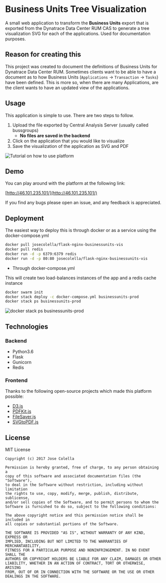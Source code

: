 # Business Units Tree Visualization

A small web application to transform the **Business Units** export that is exported
from the Dynatrace Data Center RUM CAS to generate a tree visualization SVG for each
of the applications. Used for documentation purposes.

## Reason for creating this

This project was created to document the definitions of Business Units for
Dynatrace Data Center RUM. Sometimes clients want to be able to have a document
as to how Business Units (`Applications` -> `Transaction` -> `Tasks`) have been defined.
This is more so, when there are many Applications, are the client wants to have
an updated view of the applications.


## Usage

This application is simple to use. There are two steps to follow.

1. Upload the file exported by Central Analysis Server (usually called bussgroups)
    - **No files are saved in the backend**
2. Click on the application that you would like to visualize
3. Save the visualization of the application as SVG and PDF



![Tutorial on how to use platform](https://s3.amazonaws.com/f.cl.ly/items/2W0F27021Z2q2a2m182a/Screen%20Recording%202017-08-05%20at%2010.15%20pm.gif?AWSAccessKeyId=AKIAJEFUZRCWSLB2QA5Q&Expires=1501967829&Signature=ps%2FVgPTG%2B%2FsQLBe%2BBalIZXQuxl4%3D)


## Demo

You can play around with the platform at the following link:

[http://46.101.235.101/](http://46.101.235.101/)

If you find any bugs please open an issue, and any feedback is appreciated.

## Deployment

The easiest way to deploy this is through docker or as a service using the docker-compose.yml

```sh
docker pull josecolella/flask-nginx-businessunits-vis
docker pull redis
docker run -d -p 6379:6379 redis
docker run -d -p 80:80 josecolella/flask-nginx-businessunits-vis
```

* Through docker-compose.yml

This will create two load-balances instances of the app and a redis cache instance

```sh
docker swarm init
docker stack deploy -c docker-compose.yml businessunits-prod
docker stack ps businessunits-prod
```

![docker stack ps businessunits-prod](https://cl.ly/2x2a212A2v1r/download/[3f25386c84676a5fedf2e6e13e58f1de]_Image%25202017-08-05%2520at%252010.32.00%2520pm.png)

## Technologies

### Backend

- Python3.6
- Flask
- Gunicorn
- Redis

### Frontend

Thanks to the following open-source projects which made this platform possible:

- [D3.js](https://github.com/d3/d3)
- [PDFKit.js](https://github.com/devongovett/pdfkit)
- [FileSaver.js](https://github.com/eligrey/FileSaver.js)
- [SVGtoPDF.js](https://github.com/alafr/SVG-to-PDFKit)

## License

MIT License

    Copyright (c) 2017 Jose Colella

    Permission is hereby granted, free of charge, to any person obtaining a
    copy of this software and associated documentation files (the "Software"),
    to deal in the Software without restriction, including without limitation
    the rights to use, copy, modify, merge, publish, distribute, sublicense,
    and/or sell copies of the Software, and to permit persons to whom the
    Software is furnished to do so, subject to the following conditions:

    The above copyright notice and this permission notice shall be included in
    all copies or substantial portions of the Software.

    THE SOFTWARE IS PROVIDED "AS IS", WITHOUT WARRANTY OF ANY KIND, EXPRESS OR
    IMPLIED, INCLUDING BUT NOT LIMITED TO THE WARRANTIES OF MERCHANTABILITY,
    FITNESS FOR A PARTICULAR PURPOSE AND NONINFRINGEMENT. IN NO EVENT SHALL THE
    AUTHORS OR COPYRIGHT HOLDERS BE LIABLE FOR ANY CLAIM, DAMAGES OR OTHER
    LIABILITY, WHETHER IN AN ACTION OF CONTRACT, TORT OR OTHERWISE, ARISING
    FROM, OUT OF OR IN CONNECTION WITH THE SOFTWARE OR THE USE OR OTHER
    DEALINGS IN THE SOFTWARE.

